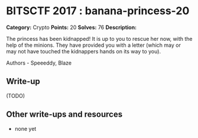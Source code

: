 # BITSCTF 2017 : banana-princess-20

**Category:** Crypto
**Points:** 20
**Solves:** 76
**Description:**

The princess has been kidnapped! It is up to you to rescue her now, with the help of the minions. They have provided you with a letter (which may or may not have touched the kidnappers hands on its way to you).

Authors - Speeeddy, Blaze


## Write-up

(TODO)

## Other write-ups and resources

* none yet
